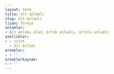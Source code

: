 ```yaml
---
layout: term
title: alt anlamlı
slug: alt-anlamli
lisan: Türkçe
anlamlar:
- Alt anlamı olan; örtük anlamlı, örtülü anlamlı
ozellikler:
- - sıfat
  - dil bilimi
ornekler:
- - ''
orneklerkaynak:
- - ''
---
```

